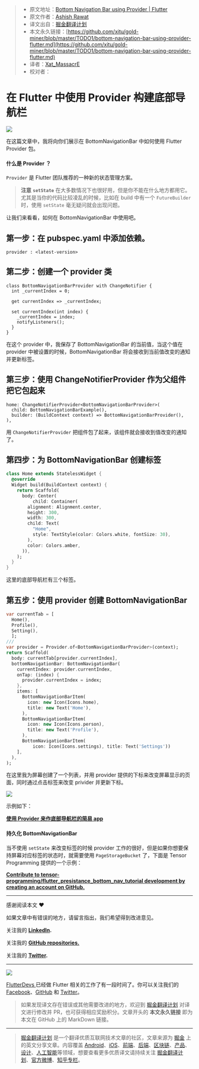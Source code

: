 > * 原文地址：[Bottom Navigation Bar using Provider | Flutter](https://medium.com/flutterdevs/bottom-navigation-bar-using-provider-flutter-8b607beb2e5a)
> * 原文作者：[Ashish Rawat](https://medium.com/@ashishrawat2911)
> * 译文出自：[掘金翻译计划](https://github.com/xitu/gold-miner)
> * 本文永久链接：[https://github.com/xitu/gold-miner/blob/master/TODO1/bottom-navigation-bar-using-provider-flutter.md](https://github.com/xitu/gold-miner/blob/master/TODO1/bottom-navigation-bar-using-provider-flutter.md)
> * 译者：[Xat_MassacrE](https://github.com/XatMassacrE)
> * 校对者：

# 在 Flutter 中使用 Provider 构建底部导航栏

![](https://cdn-images-1.medium.com/max/3840/1*kQVKvFSFhWpRPBPVBFNPfg.png)

在这篇文章中，我将向你们展示在 BottomNavigationBar 中如何使用 Flutter Provider 包。

#### 什么是 Provider ？

`Provider` 是 Flutter 团队推荐的一种新的状态管理方案。

> **注意** **`setState`** 在大多数情况下也很好用，但是你不能在什么地方都用它。
尤其是当你的代码比较凌乱的时候，比如在 build 中有一个 `FutureBuilder` 时，使用 `setState` 毫无疑问就会出现问题。

让我们来看看，如何在 BottomNavigationBar 中使用吧。

## 第一步：在 pubspec.yaml 中添加依赖。

```
provider : <latest-version>
```

## 第二步：创建一个 provider 类

```
class BottomNavigationBarProvider with ChangeNotifier {
  int _currentIndex = 0;

  get currentIndex => _currentIndex;

  set currentIndex(int index) {
    _currentIndex = index;
    notifyListeners();
  }
}
```

在这个 provider 中，我保存了 BottomNavigationBar 的当前值，当这个值在 provider 中被设置的时候，BottomNavigationBar 将会接收到当前值改变的通知并更新标签。

## 第三步：使用 ChangeNotifierProvider 作为父组件把它包起来

```
home: ChangeNotifierProvider<BottomNavigationBarProvider>(
  child: BottomNavigationBarExample(),
  builder: (BuildContext context) => BottomNavigationBarProvider(),
),
```

用 `ChangeNotifierProvider` 把组件包了起来，该组件就会接收到值改变的通知了。

## 第四步：为 BottomNavigationBar 创建标签

```Dart
class Home extends StatelessWidget {
  @override
  Widget build(BuildContext context) {
    return Scaffold(
      body: Center(
          child: Container(
        alignment: Alignment.center,
        height: 300,
        width: 300,
        child: Text(
          "Home",
          style: TextStyle(color: Colors.white, fontSize: 30),
        ),
        color: Colors.amber,
      )),
    );
  }
}
```

这里的底部导航栏有三个标签。

## 第五步：使用 provider 创建 BottomNavigationBar

```Dart
var currentTab = [
  Home(),
  Profile(),
  Setting(),
  ];
///
var provider = Provider.of<BottomNavigationBarProvider>(context);
return Scaffold(
  body: currentTab[provider.currentIndex],
  bottomNavigationBar: BottomNavigationBar(
    currentIndex: provider.currentIndex,
    onTap: (index) {
      provider.currentIndex = index;
    },
    items: [
      BottomNavigationBarItem(
        icon: new Icon(Icons.home),
        title: new Text('Home'),
      ),
      BottomNavigationBarItem(
        icon: new Icon(Icons.person),
        title: new Text('Profile'),
      ),
      BottomNavigationBarItem(
          icon: Icon(Icons.settings), title: Text('Settings'))
    ],
  ),
);
```

在这里我为屏幕创建了一个列表，并用 provider 提供的下标来改变屏幕显示的页面，同时通过点击标签来改变 privider 并更新下标。

![](https://cdn-images-1.medium.com/max/2000/1*sdr1LXWBXsCS1xdHUG98jg.gif)

示例如下：

[**使用 Provider 来作底部导航栏的简易 app**](https://github.com/flutter-devs/Flutter-BottomBarProvider)

#### 持久化 BottomNavigationBar

当不使用 `setState` 来改变标签的时候 provider 工作的很好，但是如果你想要保持屏幕对应标签的状态时，就需要使用 `PageStorageBucket` 了，下面是 Tensor Programming 提供的一个示例：

[**Contribute to tensor-programming/flutter_presistance_bottom_nav_tutorial development by creating an account on GitHub.**](https://github.com/tensor-programming/flutter_presistance_bottom_nav_tutorial/blob/master/lib/main.dart)

---

感谢阅读本文 ❤

如果文章中有错误的地方，请留言指出，我们希望得到改进意见。

关注我的 **[LinkedIn](https://www.linkedin.com/in/ashishrawat2911/).**

关注我的 [**GitHub repositories.**](http://github.com/flutter-devs)

关注我的 **[Twitter](https://www.twitter.com/ashishrawat2911/).**

---

![](https://cdn-images-1.medium.com/max/NaN/1*4pFzXhqqLddZhL_FY-LhtA.png)

[FlutterDevs ](http://flutterdevs.com/) 已经做 Flutter 相关的工作了有一段时间了。你可以关注我们的 [Facebook](https://facebook.com/flutterdevs)、[GitHub](https://github.com/flutter-devs) 和 [Twitter](https://twitter.com/TheFlutterDevs)。

> 如果发现译文存在错误或其他需要改进的地方，欢迎到 [掘金翻译计划](https://github.com/xitu/gold-miner) 对译文进行修改并 PR，也可获得相应奖励积分。文章开头的 **本文永久链接** 即为本文在 GitHub 上的 MarkDown 链接。

---

> [掘金翻译计划](https://github.com/xitu/gold-miner) 是一个翻译优质互联网技术文章的社区，文章来源为 [掘金](https://juejin.im) 上的英文分享文章。内容覆盖 [Android](https://github.com/xitu/gold-miner#android)、[iOS](https://github.com/xitu/gold-miner#ios)、[前端](https://github.com/xitu/gold-miner#前端)、[后端](https://github.com/xitu/gold-miner#后端)、[区块链](https://github.com/xitu/gold-miner#区块链)、[产品](https://github.com/xitu/gold-miner#产品)、[设计](https://github.com/xitu/gold-miner#设计)、[人工智能](https://github.com/xitu/gold-miner#人工智能)等领域，想要查看更多优质译文请持续关注 [掘金翻译计划](https://github.com/xitu/gold-miner)、[官方微博](http://weibo.com/juejinfanyi)、[知乎专栏](https://zhuanlan.zhihu.com/juejinfanyi)。
